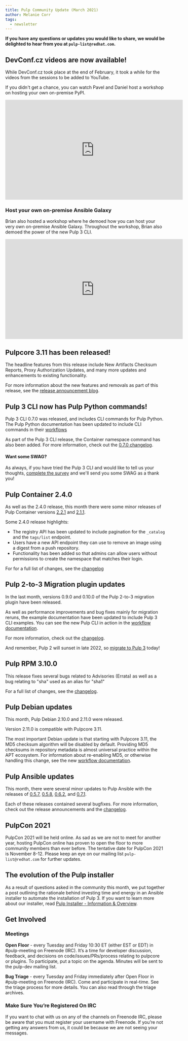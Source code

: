 ```yaml
---
title: Pulp Community Update (March 2021)
author: Melanie Corr
tags:
  - newsletter
---
```


__If you have any questions or updates you would like to share, we would be delighted to hear from you at `pulp-list@redhat.com`.__


## DevConf.cz videos are now available!

While DevConf.cz took place at the end of February, it took a while for the videos from the sessions to be added to YouTube.

If you didn't get a chance, you can watch Pavel and Daniel host a workshop on hosting your own on-premise PyPI.

<iframe width="560" height="315" src="https://www.youtube.com/embed/yxPHEHNJwO4" title="YouTube video player" frameborder="0" allow="accelerometer; autoplay; clipboard-write; encrypted-media; gyroscope; picture-in-picture" allowfullscreen></iframe>

### Host your own on-premise Ansible Galaxy

Brian also hosted a workshop where he demoed how you can host your very own on-premise Ansible Galaxy. Throughout the workshop, Brian also demoed the power of the new Pulp 3 CLI.

<iframe width="560" height="315" src="https://www.youtube.com/embed/GjrWYMfjGrs" title="YouTube video player" frameborder="0" allow="accelerometer; autoplay; clipboard-write; encrypted-media; gyroscope; picture-in-picture" allowfullscreen></iframe>

## Pulpcore 3.11 has been released!

The headline features from this release include New Artifacts Checksum Reports, Proxy Authorization Updates, and many more updates and enhancements to existing functionality.

For more information about the new features and removals as part of this release, see the [release announcement blog](https://pulpproject.org/2021/03/15/pulpcore-3.11-is-now-generally-available/).

## Pulp 3 CLI now has Pulp Python commands!

Pulp 3 CLI 0.7.0 was released, and includes CLI commands for Pulp Python. The Pulp Python documentation has been updated to include CLI commands in their [workflows](https://pulp-python.readthedocs.io/en/latest/workflows/index.html)

As part of the Pulp 3 CLI release, the Container namespace command has also been added.
For more information, check out the [0.7.0 changelog](https://github.com/pulp/pulp-cli/blob/develop/CHANGES.rst#070-2021-03-15).

#### Want some SWAG?

As always, if you have tried the Pulp 3 CLI and would like to tell us your thoughts, [complete the survey](https://forms.gle/zUwcVf9i9erxm9Zr5) and we'll send you some SWAG as a thank you!

## Pulp Container 2.4.0

As well as the 2.4.0 release, this month there were some minor releases of Pulp Container versions [2.2.1](https://listman.redhat.com/archives/pulp-list/2021-March/msg00039.html) and [2.1.1](https://listman.redhat.com/archives/pulp-list/2021-March/msg00012.html).

Some 2.4.0 release highlights:
* The registry API has been updated to include pagination for the `_catalog` and the `tags/list` endpoint.
* Users have a new API endpoint they can use to remove an image using a digest from a push repository.
* Functionality has been added so that admins can allow users without permissions to create the namespace that matches their login.

For for a full list of changes, see the [changelog](https://docs.pulpproject.org/pulp_container/en/2.4.0/changes.html)


## Pulp 2-to-3 Migration plugin updates

In the last month, versions 0.9.0 and 0.10.0 of the Pulp 2-to-3 migration plugin have been released.

As well as performance improvements and bug fixes mainly for migration reruns, the example documentation have been updated to include Pulp 3 CLI examples. You can see the new Pulp CLI in action in the [workflow documentation](https://docs.pulpproject.org/pulp_2to3_migration/workflows.html).

For more information, check out the [changelog](https://docs.pulpproject.org/pulp_2to3_migration/changes.html).

And remember, Pulp 2 will sunset in late 2022, so [migrate to Pulp 3](//migrate-to-pulp-3/) today!

## Pulp RPM 3.10.0

This release fixes several bugs related to Advisories (Errata) as well as a bug relating to "sha" used as an alias for "sha1"

For a full list of changes, see the [changelog](https://pulp-rpm.readthedocs.io/en/latest/changes.html#id1).


## Pulp Debian updates

This month, Pulp Debian 2.10.0 and 2.11.0 were released.

Version 2.11.0 is compatible with Pulpcore 3.11.

The most important Debian update is that starting with Pulpcore 3.11, the MD5 checksum algorithm will be disabled by default.
Providing MD5 checksums in repository metadata is almost universal practice within the APT ecosystem.
For information about re-enabling MD5, or otherwise handling this change, see the new [workflow documentation](https://docs.pulpproject.org/pulp_deb/workflows/checksums.html).

## Pulp Ansible updates

This month, there were several minor updates to Pulp Ansible with the releases of [0.5.7](https://listman.redhat.com/archives/pulp-list/2021-March/msg00002.html), [0.5.8](https://listman.redhat.com/archives/pulp-list/2021-March/msg00010.html), [0.6.2](https://listman.redhat.com/archives/pulp-list/2021-March/msg00003.html), and [0.7.1](https://listman.redhat.com/archives/pulp-list/2021-March/msg00004.html).

Each of these releases contained several bugfixes. For more information, check out the release announcements and the [changelog](https://docs.pulpproject.org/pulp_ansible/en/0.7.1/changes.html#id1).

## PulpCon 2021

PulpCon 2021 will be held online. As sad as we are not to meet for another year, hosting PulpCon online has proven to open the floor to more community members than ever before. The tentative date for PulpCon 2021 is November 8-12. Please keep an eye on our mailing list `pulp-list@redhat.com` for further updates.

## The evolution of the Pulp installer

As a result of questions asked in the community this month, we put together a post outlining the rationale behind investing time and energy in an Ansible installer to automate the installation of Pulp 3. If you want to learn more about our installer, read [Pulp Installer - Information & Overview](https://pulpproject.org/2021/03/22/pup-installer-overview/).

## Get Involved

### Meetings

**Open Floor** - every Tuesday and Friday 10:30 ET (either EST or EDT) in #pulp-meeting on Freenode (IRC). It’s a time for developer discussion, feedback, and decisions on code/issues/PRs/process relating to pulpcore or plugins. To participate, put a topic on the agenda. Minutes will be sent to the pulp-dev mailing list.

**Bug Triage** - every Tuesday and Friday immediately after Open Floor in #pulp-meeting on Freenode (IRC). Come and participate in real-time. See the triage process for more details. You can also read through the triage archives.

### Make Sure You’re Registered On IRC

If you want to chat with us on any of the channels on Freenode IRC, please be aware that you must register your username with Freenode. If you’re not getting any answers from us, it could be because we are not seeing your messages.
